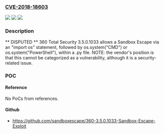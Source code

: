 ### [CVE-2018-18603](https://cve.mitre.org/cgi-bin/cvename.cgi?name=CVE-2018-18603)
![](https://img.shields.io/static/v1?label=Product&message=n%2Fa&color=blue)
![](https://img.shields.io/static/v1?label=Version&message=n%2Fa&color=blue)
![](https://img.shields.io/static/v1?label=Vulnerability&message=n%2Fa&color=brighgreen)

### Description

** DISPUTED ** 360 Total Security 3.5.0.1033 allows a Sandbox Escape via an "import os" statement, followed by os.system("CMD") or os.system("PowerShell"), within a .py file. NOTE: the vendor's position is that this cannot be categorized as a vulnerability, although it is a security-related issue.

### POC

#### Reference
No PoCs from references.

#### Github
- https://github.com/sandboxescape/360-3.5.0.1033-Sandbox-Escape-Exploit

